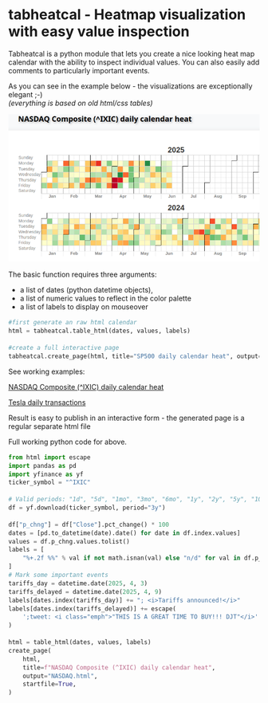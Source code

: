 # tabheatcal - Heatmap visualization with easy value inspection

Tabheatcal is a python module that lets you create a nice looking heat map calendar with the ability to inspect individual values.
You can also easily add comments to particularly important events.

As you can see in the example below - the visualizations are exceptionally elegant ;-) <br>
<i>(everything is based on old html/css tables)</i>


<p align="left">
<img src="tabheatcal.gif"   width="550" style="max-width: 100%;max-height: 100%;">
</p>

The basic function requires three arguments:

* a list of dates (python datetime objects),
* a list of numeric values ​​to reflect in the color palette
* a list of labels to display on mouseover

```python
#first generate an raw html calendar
html = tabheatcal.table_html(dates, values, labels)

#create a full interactive page
tabheatcal.create_page(html, title="SP500 daily calendar heat", output="SP500.html")
```




See working examples:
<p>

<a href="https://html-preview.github.io/?url=https://github.com/ts-kontakt/tabheatcal/blob/master/NASDAQ.html" target="_blank">
NASDAQ Composite (^IXIC) daily calendar heat</a>
</p>
<p>
<a href="https://html-preview.github.io/?url=https://github.com/ts-kontakt/tabheatcal/blob/master/transactions.html" target="_blank">
Tesla daily transactions</a>
</p>

Result is easy to publish in an interactive form - the generated page is a regular separate html file

Full working python code for above.

```python
from html import escape
import pandas as pd
import yfinance as yf
ticker_symbol = "^IXIC"

# Valid periods: "1d", "5d", "1mo", "3mo", "6mo", "1y", "2y", "5y", "10y", "ytd", "max"
df = yf.download(ticker_symbol, period="3y")

df["p_chng"] = df["Close"].pct_change() * 100
dates = [pd.to_datetime(date).date() for date in df.index.values]
values = df.p_chng.values.tolist()
labels = [
    "%+.2f %%" % val if not math.isnan(val) else "n/d" for val in df.p_chng.values
]
# Mark some important events
tariffs_day = datetime.date(2025, 4, 3)
tariffs_delayed = datetime.date(2025, 4, 9)
labels[dates.index(tariffs_day)] += "; <i>Tariffs announced!</i>"
labels[dates.index(tariffs_delayed)] += escape(
    ';tweet: <i class="emph">"THIS IS A GREAT TIME TO BUY!!! DJT"</i>'
)

html = table_html(dates, values, labels)
create_page(
    html,
    title=f"NASDAQ Composite (^IXIC) daily calendar heat",
    output="NASDAQ.html",
    startfile=True,
)
```
